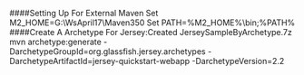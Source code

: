 ####Setting Up For External Maven
Set M2_HOME=G:\WsApril17\Maven350
Set PATH=%M2_HOME%\bin;%PATH%
####Create A Archetype For Jersey:Created JerseySampleByArchetype.7z
mvn archetype:generate -DarchetypeGroupId=org.glassfish.jersey.archetypes -DarchetypeArtifactId=jersey-quickstart-webapp -DarchetypeVersion=2.2 